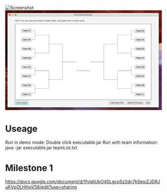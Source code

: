 ![Screenshot](screenshot.gif)
![Screenshot](screenshot.png)

# Useage
Run in demo mode: Double click executable.jar
Run with team information: java -jar executable.jar teamList.txt 

# Milestone 1 
https://docs.google.com/document/d/1fvtdjUbO40Lgcp5z2dn7kSeoiZJDRJuKVpOLHihoV58/edit?usp=sharing